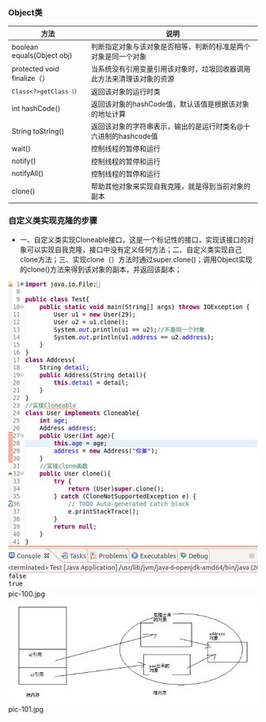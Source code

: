 ### Object类

|方法|说明|
|------|-------|
|boolean equals(Object obj)|判断指定对象与该对象是否相等，判断的标准是两个对象是同一个对象|
|protected void finalize（）|当系统没有引用变量引用该对象时，垃圾回收器调用此方法来清理该对象的资源|
|`Class<?>getClass（）`|返回该对象的运行时类|
|int hashCode()|返回该对象的hashCode值，默认该值是根据该对象的地址计算|
|String toString()|返回该对象的字符串表示，输出的是运行时类名@十六进制的hashcode值|
|wait()|控制线程的暂停和运行|
|notify()|控制线程的暂停和运行|
|notifyAll()|控制线程的暂停和运行|
|clone()|帮助其他对象来实现自我克隆，就是得到当前对象的副本|

### 自定义类实现克隆的步骤
+ 一、自定义类实现Cloneable接口，这是一个标记性的接口，实现该接口的对象可以实现自我克隆，接口中没有定义任何方法；二、自定义类实现自己clone方法；三、实现clone（）方法时通过super.clone()；调用Object实现的clone()方法来得到该对象的副本，并返回该副本；

![image](https://github.com/ningbaoqi/Java/blob/master/gif/pic-100.jpg)  pic-100.jpg
![image](https://github.com/ningbaoqi/Java/blob/master/gif/pic-101.jpg)  pic-101.jpg
